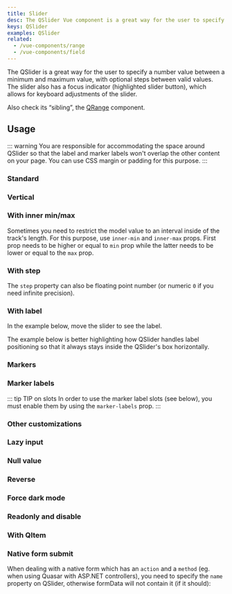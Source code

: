 ```yaml
---
title: Slider
desc: The QSlider Vue component is a great way for the user to specify a number value between a minimum and maximum value, with optional steps between valid values.
keys: QSlider
examples: QSlider
related:
  - /vue-components/range
  - /vue-components/field
---
```

The QSlider is a great way for the user to specify a number value between a minimum and maximum value, with optional steps between valid values. The slider also has a focus indicator (highlighted slider button), which allows for keyboard adjustments of the slider.

Also check its “sibling”, the [QRange](/vue-components/range) component.

<doc-api file="QSlider" />

## Usage

::: warning
You are responsible for accommodating the space around QSlider so that the label and marker labels won't overlap the other content on your page. You can use CSS margin or padding for this purpose.
:::

### Standard

<doc-example title="Standard" file="Standard" />

### Vertical

<doc-example title="Vertical orientation" file="Vertical" />

### With inner min/max <q-badge align="top" color="brand-primary" label="v2.4+" />

Sometimes you need to restrict the model value to an interval inside of the track's length. For this purpose, use `inner-min` and `inner-max` props. First prop needs to be higher or equal to `min` prop while the latter needs to be lower or equal to the `max` prop.

<doc-example title="Inner min/max" file="InnerMinMax" />

### With step

<doc-example title="With step" file="Step" />

The `step` property can also be floating point number (or numeric `0` if you need infinite precision).

<doc-example title="Floating point" file="FloatingPoint" />

<doc-example title="Snap to steps" file="Snap" />

### With label

In the example below, move the slider to see the label.

<doc-example title="With label" file="Label" />

<doc-example title="Always display label" file="LabelAlways" />

<doc-example title="Custom label value" file="LabelValue" />

The example below is better highlighting how QSlider handles label positioning so that it always stays inside the QSlider's box horizontally.

<doc-example title="Long label" file="LabelLong" />

### Markers

<doc-example title="Markers" file="Markers" />

### Marker labels <q-badge align="top" color="brand-primary" label="v2.4+" />

<doc-example title="Marker labels" file="MarkerLabels" />

::: tip TIP on slots
In order to use the marker label slots (see below), you must enable them by using the `marker-labels` prop.
:::

<doc-example title="Marker label slots" file="MarkerLabelSlots" />

### Other customizations <q-badge align="top" color="brand-primary" label="v2.4+" />

<doc-example title="Color customizations" file="SliderColoring" />

<doc-example title="Hide selection bar" file="NoSelection" />

<doc-example title="Custom track images" file="TrackImages" />

<doc-example title="Track & thumb size" file="SliderSizes" />

### Lazy input

<doc-example title="Lazy input" file="Lazy" />

### Null value

<doc-example title="Null value" file="Null" />

### Reverse

<doc-example title="In reverse" file="Reverse" />

### Force dark mode

<doc-example title="Force dark mode" file="Dark" />

### Readonly and disable

<doc-example title="Readonly" file="Readonly" />

<doc-example title="Disable" file="Disable" />

### With QItem

<doc-example title="With QItem" file="List" />

### Native form submit

When dealing with a native form which has an `action` and a `method` (eg. when using Quasar with ASP.NET controllers), you need to specify the `name` property on QSlider, otherwise formData will not contain it (if it should):

<doc-example title="Native form" file="NativeForm" />
